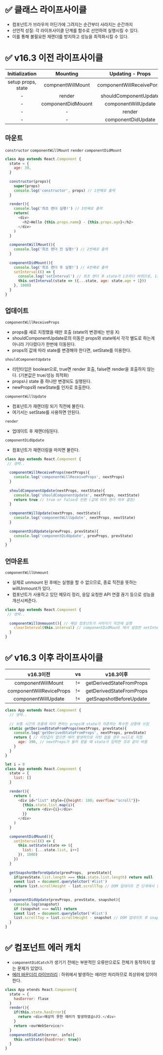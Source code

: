 # ✅ 클래스 라이프사이클
* 컴포넌트가 브라우저 어딘가에 그려지는 순간부터 사라지는 순간까지
* 선언적 성질: 각 라이프사이클 단계를 함수로 선언하여 실행시킬 수 있다.
* 이를 통해 불필요한 재랜더를 방지하고 성능을 최적화시킬 수 있다.

# ✅  v16.3 이전 라이프사이클
Initialization | Mounting | Updating - Props | Updating - States | Unmounting
:--: | :--: | :--: | :--: | :--: 
setup props, state | compnentWillMount | componentWillReceivePorps | - | componentWillUnmount
| - | render | shouldComponentUpdate | shouldComponentUpdate | -
| - | componentDidMouont | componentWillUpdate | componentWillUpdate | -
| - | - | render | render | -
| - | -  | componentDidUpdate  | componentDidUpdate | -


## 마운트
`constructor` 
`componentWillMount`
`render`
`componentDidMount`
```js
class App extends React.Component {
  state = {
    age: 39,
  }
  
  constructor(props){
    super(props)
    console.log('constructor', props) // 1번째로 출력
  }
  
  render(){
    console.log('최초 랜더 실행!') // 3번째로 출력
    return(
      <div>
        <h2>Hello {this.props.name} - {this.props.age}</h2>
      </div>
    )
  }
  
  componentWillMount(){ 
    console.log('최초 랜더 전 실행!') // 2번째로 출력
  }
  
  componentDidMount(){
    console.log('최초 랜더 후 실행!') // 4번째로 출력
    setInterval(() => {
      console.log('setInterval') // 최초 랜더 후 state가 1초마다 바뀌므로, 1초마다 '최초 랜더 실행!' 출력
      this.setInterval(state => ({...state, age: state.age + 1})) 
    }, 1000)
  }
}
```

## 업데이트
`componentWillReceiveProps`
* props를 새로 지정했을 때만 호출 (state의 변경에는 반응 X)
* shouldComponentUpdate로의 이동은 props와 state에서 각각 별도로 하는게 아니라 기다렸다가 한번에 이동된다.
* props의 값에 따라 state를 변경해야 한다면, setState를 이용한다.

`shouldComponentUpdate`
* 리턴타입은 boolean으로, true면 render 호출, false면 render을 호출하지 않는다. (기본값은 true/성능 최적화)
* props나 state 중 하나만 변경되도 실행된다.
* newProps와 newState를 인자로 호출한다.

`componentWillUpdate`
* 컴포넌트가 재랜더링 되기 직전에 불린다.
* 여기서는 setState를 사용하면 안된다.

`render`
* 업데이트 후 재랜더링된다.

`componentDidUpdate`
* 컴포넌트가 재랜더링을 마치면 불린다.

```js
class App extends React.Component {
 // 생략..
  
  componentWillReceiveProps(nextProps){
    console.log('componentWillReceiveProps', nextProps)
  }
  
  shouldComponentUpdate(nextProps, nextState){ 
    console.log('shouldComponentUpdate', nextProps, nextState)
    return true // true or false로 반환 (값에 따라 랜더 여부 결정)
  }
  
  componentWillUpdate(nextProps, nextState){ 
    console.log('componentWillUpdate', nextProps, nextState)
  }
  
  componentDidUpdate(prevProps, prevState){ 
    console.log('componentDidUpdate', prevProps, prevState)
  }
}
```

## 언마운트
`componentWillUnmount`
* 실제로 unmount 된 후에는 실행을 할 수 없으므로, 종료 직전을 뜻하는 willUnmount가 있다.
* 컴포넌트가 사용하고 있던 메모리 정리, 응답 요청한 API 연결 끊기 등으로 성능을 개선시켜준다.

```js
class App extends React.Component {
 // 생략..
 
  componentWillUnmouont(){ // 해당 컴포넌트가 사라지기 직전에 실행
    clearInterval(this.interval) // componentDidMount 에서 설정한 setInterval 종료처리
  }
}
```
# ✅ v16.3 이후 라이프사이클
v16.3이전 | vs |  v16.3이후
:--: | :--: | :--:
componentWillMount | != | getDerivedStateFromProps
componentWillReviceProps | != |getDerivedStateFromProps
componentWillUpdate | != |getSnapshotBeforeUpdate

```js
class App extends React.Component {
  // 생략..
  
  // 보통 시간의 흐름에 따라 변하는 props에 state가 의존하는 특수한 상황에 쓰임
  static getDerivedStateFromProps(nextProps, prevState){ 
    console.log('getDerivedStateFromProps', nextProps, prevState)
    return { // 리턴값이 없으면 에러 발생하므로 리턴 없을 경우 null로 지정
      age: 390, // nextProps가 들어 왔을 때 state가 입력한 것과 같이 바뀜
    } 
  }
}
```
```js
let i = 0
class App extends React.Component {
  state = {
    list: []
  }
  
  render(){
    return (
      <div id="list" style={{height: 100; overflow:"scroll"}}>
        {this.state.list.map(i){
          return <div>{i}</div>
        }}
      </div>
    )
  }
  
  componentDidMound(){
    setInterval(() => {
      this.setState(state => ({
        list: [...state.list, i++]
      }), 1000)
    })
  }
  
  getSnapshotBeforeUpdate(prevProps,  prevState){
    if(prevState.list.length === this.state.list.length) return null
    const list = document.querySelctor('#list')
    return list.scrollHeight - list.scrollTop // DOM 업데이트 전 단계에서 필요한 값을 스냅샷 찍어놓고
  }
  
  componentDidUpdate(prevProps, prevState, snapshot){
    console.log(snapshot)
    if (snapshot === null) return
    const list = document.querySelctor('#list')
    list.scrollTop = list.scrollHeight - snapshot // DOM 업데이트 후 snap으로 저장해둔 값을 이용해서 스크롤 위치 수정
  }
}
```

# ✅ 컴포넌트 에러 캐치
* `componentDidCatch`가 생기기 전에는 부분적인 오류만으로도 전체가 동작하지 않는 문제가 있었다.
* [에러 바운더리 라이브러리](https://ko.reactjs.org/docs/error-boundaries.html) : 하위에서 발생하는 에러만 처리하므로 최상위에 있어야 한다.
```js
class App etends React.Component{
  state = {
    hasEorror: flase
  }
  render(){
    if(this.state.hasError){
      return <div>예상치 못한 에러가 발생하였습니다.</div>
    }
    return <ourWebService/>
  }
  componentDidCath(error, info){
    this.setState({hasError: true})
  }
}
```
